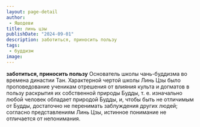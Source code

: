 ```yaml
---
layout: page-detail
author:
 - Яшодеви
title: линь цзы
publishDate: "2024-09-01"
description: заботиться, приносить пользу
tags:
 - буддизм
image: 
---
```


__заботиться, приносить пользу__
Основатель школы чань-буддизма во времена династии Тан. Характерной чертой школы Линь Цзы было проповедование ученикам отрешения от влияния культа и догматов в пользу раскрытия их собственной природы Будды, т. е. изначально любой человек обладает природой Будды, и, чтобы быть не отличимым от Будды, достаточно не перенимать заблуждения других людей; согласно представлениям Линь Цзы, истинное понимание не отличается от непонимания.

